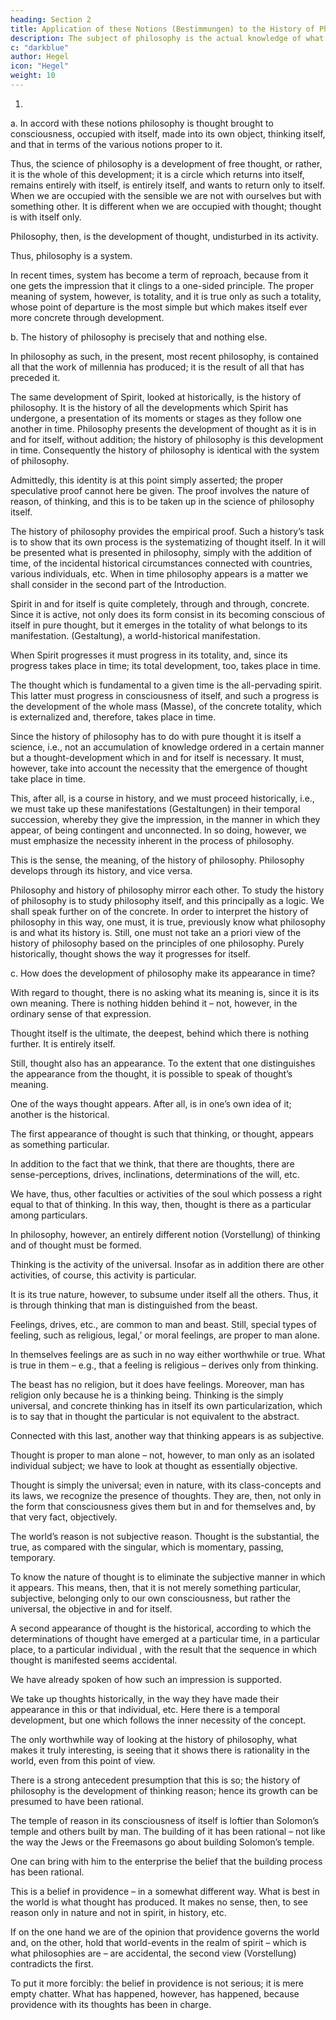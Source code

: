 ```yaml
---
heading: Section 2
title: Application of these Notions (Bestimmungen) to the History of Philosophy
description: The subject of philosophy is the actual knowledge of what truly is.
c: "darkblue"
author: Hegel
icon: "Hegel"
weight: 10
---
```



1. 

a. In accord with these notions philosophy is thought brought to consciousness, occupied with itself, made into its own object, thinking itself, and that in terms of the various notions proper to it. 

Thus, the science of philosophy is a development of free thought, or rather, it is the whole of this development; it is a circle which returns into itself, remains entirely with itself, is entirely itself, and wants to return only to itself. When we are occupied with the sensible we are not with ourselves but with something other. It is different when we are occupied with thought; thought is with itself only. 

Philosophy, then, is the development of thought, undisturbed in its activity. 

Thus, philosophy is a system.

In recent times, system has become a term of reproach, because from it one gets the impression that it clings to a one-sided principle. The proper meaning of system, however, is totality, and it is true only as such a totality, whose point of departure is the most simple but which makes itself ever more concrete through development.

b. The history of philosophy is precisely that and nothing else. 

In philosophy as such, in the present, most recent philosophy, is contained all that the work of millennia has produced; it is the result of all that has preceded it.

The same development of Spirit, looked at historically, is the history of philosophy. It is the history of all the developments which Spirit has undergone, a presentation of its moments or stages as they follow one another in time. Philosophy presents the development of thought as it is in and for itself, without addition; the history of philosophy is this development in time. Consequently the history of philosophy is identical with the system of philosophy. 

Admittedly, this identity is at this point simply asserted; the proper speculative proof cannot here be given. The proof involves the nature of reason, of thinking, and this is to be taken up in the science of philosophy itself. 

The history of philosophy provides the empirical proof. Such a history’s task is to show that its own process is the systematizing of thought itself. In it will be presented what is presented in philosophy, simply with the addition of time, of the incidental historical circumstances connected with countries, various individuals, etc. When in time philosophy appears is a matter we shall consider in the second part of the Introduction.

Spirit in and for itself is quite completely, through and through, concrete. Since it is active, not only does its form consist in its becoming conscious of itself in pure thought, but it emerges in the totality of what belongs to its manifestation. (Gestaltung), a world-historical manifestation. 

When Spirit progresses it must progress in its totality, and, since its progress takes place in time; its total development, too, takes place in time. 

The thought which is fundamental to a given time is the all-pervading spirit. This latter must progress in consciousness of itself, and such a progress is the development of the whole mass (Masse), of the concrete totality, which is externalized and, therefore, takes place in time.

Since the history of philosophy has to do with pure thought it is itself a science, i.e., not an accumulation of knowledge ordered in a certain manner but a thought-development which in and for itself is necessary. It must, however, take into account the necessity that the emergence of thought take place in time. 

This, after all, is a course in history, and we must proceed historically, i.e., we must take up these manifestations (Gestaltungen) in their temporal succession, whereby they give the impression, in the manner in which they appear, of being contingent and unconnected. In so doing, however, we must emphasize the necessity inherent in the process of philosophy.

This is the sense, the meaning, of the history of philosophy. Philosophy develops through its history, and vice versa. 

Philosophy and history of philosophy mirror each other. To study the history of philosophy is to study philosophy itself, and this principally as a logic. We shall speak further on of the concrete. In order to interpret the history of philosophy in this way, one must, it is true, previously know what philosophy is and what its history is. Still, one must not take an a priori view of the history of philosophy based on the principles of one philosophy. Purely historically, thought shows the way it progresses for itself.

c. How does the development of philosophy make its appearance in time? 

With regard to thought, there is no asking what its meaning is, since it is its own meaning. There is nothing hidden behind it – not, however, in the ordinary sense of that expression.

Thought itself is the ultimate, the deepest, behind which there is nothing further. It is entirely itself. 

Still, thought also has an appearance. To the extent that one distinguishes the appearance from the thought, it is possible to speak of thought’s meaning. 

One of the ways thought appears. After all, is in one’s own idea of it; another is the historical.

The first appearance of thought is such that thinking, or thought, appears as something particular. 

In addition to the fact that we think, that there are thoughts, there are sense-perceptions, drives, inclinations, determinations of the will, etc. 

We have, thus, other faculties or activities of the soul which possess a right equal to that of thinking. In this way, then, thought is there as a particular among particulars. 

In philosophy, however, an entirely different notion (Vorstellung) of thinking and of thought must be formed. 

Thinking is the activity of the universal. Insofar as in addition there are other activities, of course, this activity is particular. 

It is its true nature, however, to subsume under itself all the others. Thus, it is through thinking that man is distinguished from the beast. 

Feelings, drives, etc., are common to man and beast. Still, special types of feeling, such as religious, legal,’ or moral feelings, are proper to man alone. 

In themselves feelings are as such in no way either worthwhile or true. What is true in them – e.g., that a feeling is religious – derives only from thinking. 

The beast has no religion, but it does have feelings. Moreover, man has religion only because he is a thinking being. Thinking is the simply universal, and concrete thinking has in itself its own particularization, which is to say that in thought the particular is not equivalent to the abstract.

Connected with this last, another way that thinking appears is as subjective. 

Thought is proper to man alone – not, however, to man only as an isolated individual subject; we have to look at thought as essentially objective. 

Thought is simply the universal; even in nature, with its class-concepts and its laws, we recognize the presence of thoughts. They are, then, not only in the form that consciousness gives them but in and for themselves and, by that very fact, objectively. 

The world’s reason is not subjective reason. Thought is the substantial, the true, as compared with the singular, which is momentary, passing, temporary. 

To know the nature of thought is to eliminate the subjective manner in which it appears. This means, then, that it is not merely something particular, subjective, belonging only to our own consciousness, but rather the universal, the objective in and for itself.

A second appearance of thought is the historical, according to which the determinations of thought have emerged at a particular time, in a particular place, to a particular individual , with the result that the sequence in which thought is manifested seems accidental. 

We have already spoken of how such an impression is supported. 

We take up thoughts historically, in the way they have made their appearance in this or that individual, etc. Here there is a temporal development, but one which follows the inner necessity of the concept.

The only worthwhile way of looking at the history of philosophy, what makes it truly interesting, is seeing that it shows there is rationality in the world, even from this point of view. 

There is a strong antecedent presumption that this is so; the history of philosophy is the development of thinking reason; hence its growth can be presumed to have been rational. 

The temple of reason in its consciousness of itself is loftier than Solomon’s temple and others built by man. The building of it has been rational – not like the way the Jews or the Freemasons go about building Solomon’s temple.

One can bring with him to the enterprise the belief that the building process has been rational. 

This is a belief in providence – in a somewhat different way. What is best in the world is what thought has produced. It makes no sense, then, to see reason only in nature and not in spirit, in history, etc. 

If on the one hand we are of the opinion that providence governs the world and, on the other, hold that world-events in the realm of spirit – which is what philosophies are – are accidental, the second view (Vorstellung) contradicts the first. 

To put it more forcibly: the belief in providence is not serious; it is mere empty chatter. What has happened, however, has happened, because providence with its thoughts has been in charge.

